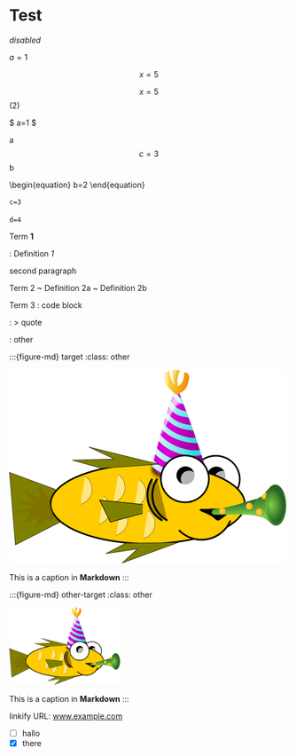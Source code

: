 # Test

*disabled*

$a=1$

$$x=5$$

$$x=5$$ (2)

$ a=1 $

a $$c=3$$ b

\begin{equation}
b=2
\end{equation}

```{math}
c=3

d=4
```

Term **1**

: Definition *1*

  second paragraph

Term 2
  ~ Definition 2a
  ~ Definition 2b

Term 3
  :     code block

  : > quote

  : other

:::{figure-md} target
:class: other

![fun-fish](fun-fish.png)

This is a caption in **Markdown**
:::

:::{figure-md} other-target
:class: other

<img src="fun-fish.png" alt="fishy" class="bg-primary mb-1" width="200px">

This is a caption in **Markdown**
:::

linkify URL: www.example.com

- [ ] hallo
- [x] there
